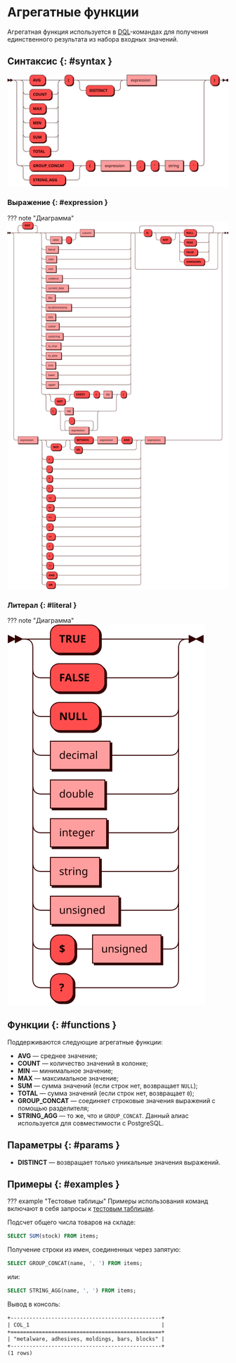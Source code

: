 # Агрегатные функции

Агрегатная функция используется в [DQL](dql.md)-командах для получения
единственного результата из набора входных значений.

## Синтаксис {: #syntax }

![AGGREGATE](../../images/ebnf/aggregate.svg)

### Выражение {: #expression }

??? note "Диаграмма"
    ![Expression](../../images/ebnf/expression.svg)

### Литерал {: #literal }

??? note "Диаграмма"
    ![Literal](../../images/ebnf/literal.svg)

## Функции {: #functions }

Поддерживаются следующие агрегатные функции:

* **AVG** — среднее значение;
* **COUNT** — количество значений в колонке;
* **MIN** — минимальное значение;
* **MAX** — максимальное значение;
* **SUM** — сумма значений (если строк нет, возвращает `NULL`);
* **TOTAL** — сумма значений (если строк нет, возвращает `0`);
* **GROUP_CONCAT** — соединяет строковые значения выражений с помощью
  разделителя;
* **STRING_AGG** — то же, что и `GROUP_CONCAT`. Данный алиас
  используется для совместимости с PostgreSQL.

## Параметры {: #params }

* **DISTINCT** — возвращает только уникальные значения выражений.

## Примеры {: #examples }

??? example "Тестовые таблицы"
    Примеры использования команд включают в себя запросы к [тестовым
    таблицам](../legend.md).

Подсчет общего числа товаров на складе:

```sql
SELECT SUM(stock) FROM items;
```

Получение строки из имен, соединенных через запятую:

```sql
SELECT GROUP_CONCAT(name, ', ') FROM items;
```

или:

```sql
SELECT STRING_AGG(name, ', ') FROM items;
```


Вывод в консоль:

```
+------------------------------------------------+
| COL_1                                          |
+================================================+
| "metalware, adhesives, moldings, bars, blocks" |
+------------------------------------------------+
(1 rows)
```
